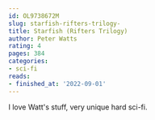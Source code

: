 ```yaml
---
id: OL9738672M
slug: starfish-rifters-trilogy-
title: Starfish (Rifters Trilogy)
author: Peter Watts
rating: 4
pages: 384
categories:
- sci-fi
reads:
- finished_at: '2022-09-01'
---
```

I love Watt's stuff, very unique hard sci-fi.
